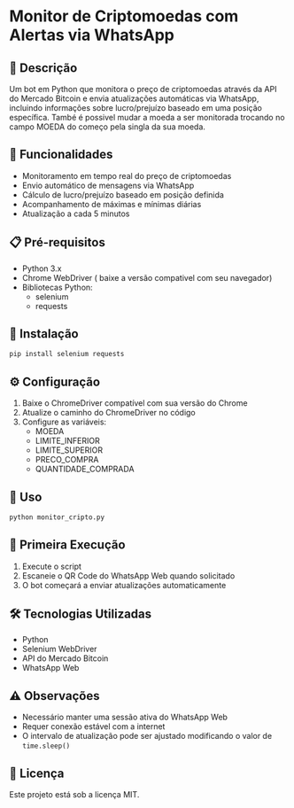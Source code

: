 # Monitor de Criptomoedas com Alertas via WhatsApp

## 📝 Descrição
Um bot em Python que monitora o preço de criptomoedas através da API do Mercado Bitcoin e envia atualizações automáticas via WhatsApp, incluindo informações sobre lucro/prejuízo baseado em uma posição específica. També é possivel mudar a moeda a ser monitorada trocando no campo MOEDA do começo pela singla da sua moeda.

## 🚀 Funcionalidades
- Monitoramento em tempo real do preço de criptomoedas
- Envio automático de mensagens via WhatsApp
- Cálculo de lucro/prejuízo baseado em posição definida
- Acompanhamento de máximas e mínimas diárias
- Atualização a cada 5 minutos

## 📋 Pré-requisitos
- Python 3.x
- Chrome WebDriver ( baixe a versão compativel com seu navegador)
- Bibliotecas Python:
  - selenium
  - requests

## 🔧 Instalação


```python
pip install selenium requests
```

## ⚙️ Configuração
1. Baixe o ChromeDriver compatível com sua versão do Chrome
2. Atualize o caminho do ChromeDriver no código
3. Configure as variáveis:
   - MOEDA
   - LIMITE_INFERIOR
   - LIMITE_SUPERIOR
   - PRECO_COMPRA
   - QUANTIDADE_COMPRADA

## 🎯 Uso

```python
python monitor_cripto.py
```


## 📱 Primeira Execução
1. Execute o script
2. Escaneie o QR Code do WhatsApp Web quando solicitado
3. O bot começará a enviar atualizações automaticamente

## 🛠️ Tecnologias Utilizadas
- Python
- Selenium WebDriver
- API do Mercado Bitcoin
- WhatsApp Web

## ⚠️ Observações
- Necessário manter uma sessão ativa do WhatsApp Web
- Requer conexão estável com a internet
- O intervalo de atualização pode ser ajustado modificando o valor de `time.sleep()`

## 📄 Licença
Este projeto está sob a licença MIT.